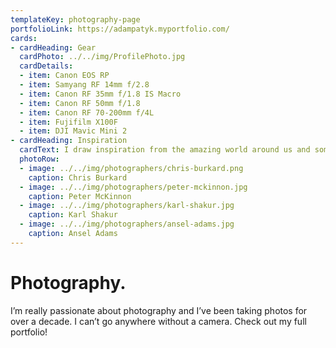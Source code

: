 ```yaml
---
templateKey: photography-page
portfolioLink: https://adampatyk.myportfolio.com/
cards:
- cardHeading: Gear
  cardPhoto: ../../img/ProfilePhoto.jpg 
  cardDetails:
  - item: Canon EOS RP
  - item: Samyang RF 14mm f/2.8
  - item: Canon RF 35mm f/1.8 IS Macro
  - item: Canon RF 50mm f/1.8
  - item: Canon RF 70-200mm f/4L
  - item: Fujifilm X100F
  - item: DJI Mavic Mini 2
- cardHeading: Inspiration
  cardText: I draw inspiration from the amazing world around us and some other incredible photographers.
  photoRow:
  - image: ../../img/photographers/chris-burkard.png
    caption: Chris Burkard
  - image: ../../img/photographers/peter-mckinnon.jpg
    caption: Peter McKinnon
  - image: ../../img/photographers/karl-shakur.jpg
    caption: Karl Shakur
  - image: ../../img/photographers/ansel-adams.jpg
    caption: Ansel Adams
---
```

# Photography.

I’m really passionate about photography and I’ve been taking photos for over a decade. I can’t go anywhere without a camera. Check out my full portfolio!